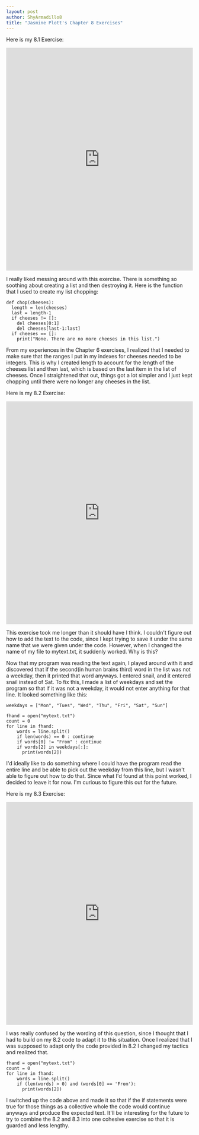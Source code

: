 ```yaml
---
layout: post
author: ShyArmadillo8
title: "Jasmine Plott's Chapter 8 Exercises"
---
```


Here is my 8.1 Exercise:
<iframe src="https://trinket.io/embed/python/1acf97e19a" width="100%" height="600" frameborder="0" marginwidth="0" marginheight="0" allowfullscreen></iframe>

I really liked messing around with this exercise.  There is something so soothing about creating a list and then destroying it.  Here is the function that I used to create my list chopping:

```
def chop(cheeses):
  length = len(cheeses)
  last = length-1
  if cheeses != []:
    del cheeses[0:1]
    del cheeses[last-1:last]
  if cheeses == []:
    print("None. There are no more cheeses in this list.")
```

From my experiences in the Chapter 6 exercises, I realized that I needed to make sure that the ranges I put in my indexes for cheeses needed to be integers.  This is why I created length to account for the length of the cheeses list and then last, which is based on the last item in the list of cheeses.  Once I straightened that out, things got a lot simpler and I just kept chopping until there were no longer any cheeses in the list.

Here is my 8.2 Exercise:
<iframe src="https://trinket.io/embed/python/b7d27fbe3b" width="100%" height="600" frameborder="0" marginwidth="0" marginheight="0" allowfullscreen></iframe>

This exercise took me longer than it should have I think.  I couldn't figure out how to add the text to the code, since I kept trying to save it under the same name that we were given under the code.  However, when I changed the name of my file to mytext.txt, it suddenly worked. Why is this?

Now that my program was reading the text again, I played around with it and discovered that if the second(in human brains third) word in the list was not a weekday, then it printed that word anyways.  I entered snail, and it entered snail instead of Sat.  To fix this, I made a list of weekdays and set the program so that if it was not a weekday, it would not enter anything for that line.  It looked something like this:

```
weekdays = ["Mon", "Tues", "Wed", "Thu", "Fri", "Sat", "Sun"]

fhand = open("mytext.txt")
count = 0
for line in fhand:
    words = line.split()
    if len(words) == 0 : continue
    if words[0] != "From" : continue
    if words[2] in weekdays[:]:
      print(words[2])
```

I'd ideally like to do something where I could have the program read the entire line and be able to pick out the weekday from this line, but I wasn't able to figure out how to do that.  Since what I'd found at this point worked, I decided to leave it for now. I'm curious to figure this out for the future.

Here is my 8.3 Exercise:
<iframe src="https://trinket.io/embed/python/adab0843e2" width="100%" height="600" frameborder="0" marginwidth="0" marginheight="0" allowfullscreen></iframe>

I was really confused by the wording of this question, since I thought that I had to build on my 8.2 code to adapt it to this situation. Once I realized that I was supposed to adapt only the code provided in 8.2 I changed my tactics and realized that. 

```
fhand = open("mytext.txt")
count = 0
for line in fhand:
    words = line.split()
    if (len(words) > 0) and (words[0] == 'From'):
      print(words[2])
```

I switched up the code above and made it so that if the if statements were true for those things as a collective whole the code would continue anyways and produce the expected text.  It'll be interesting for the future to try to combine the 8.2 and 8.3 into one cohesive exercise so that it is guarded and less lengthy.
